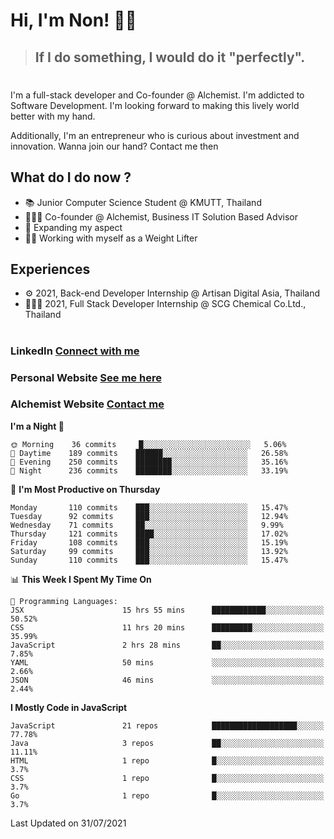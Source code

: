 # Hi, I'm Non! 🖐🏻

> ## If I do something, I would do it "perfectly".

#

I'm a full-stack developer and Co-founder @ Alchemist. I'm addicted to Software Development. I'm looking forward to making this lively world better with my hand.

Additionally, I'm an entrepreneur who is curious about investment and innovation. Wanna join our hand? Contact me then

## What do I do now ?

- 📚 Junior Computer Science Student @ KMUTT, Thailand
- 🧑🏻‍💻 Co-founder @ Alchemist, Business IT Solution Based Advisor
- 🌈 Expanding my aspect
- 🏋🏻 Working with myself as a Weight Lifter

## Experiences

- ⚙️ 2021, Back-end Developer Internship @ Artisan Digital Asia, Thailand
- 🧑🏻‍💻 2021, Full Stack Developer Internship @ SCG Chemical Co.Ltd., Thailand

#

### LinkedIn [Connect with me](https://www.linkedin.com/in/non-nontra/)

### Personal Website [See me here](https://nonnontra.com/)

### Alchemist Website [Contact me](https://alchemist-softwarehouse.co/)

<!--START_SECTION:waka-->
**I'm a Night 🦉** 

```text
🌞 Morning    36 commits     █░░░░░░░░░░░░░░░░░░░░░░░░   5.06% 
🌆 Daytime    189 commits    ██████░░░░░░░░░░░░░░░░░░░   26.58% 
🌃 Evening    250 commits    ████████░░░░░░░░░░░░░░░░░   35.16% 
🌙 Night      236 commits    ████████░░░░░░░░░░░░░░░░░   33.19%

```
📅 **I'm Most Productive on Thursday** 

```text
Monday       110 commits    ███░░░░░░░░░░░░░░░░░░░░░░   15.47% 
Tuesday      92 commits     ███░░░░░░░░░░░░░░░░░░░░░░   12.94% 
Wednesday    71 commits     ██░░░░░░░░░░░░░░░░░░░░░░░   9.99% 
Thursday     121 commits    ████░░░░░░░░░░░░░░░░░░░░░   17.02% 
Friday       108 commits    ███░░░░░░░░░░░░░░░░░░░░░░   15.19% 
Saturday     99 commits     ███░░░░░░░░░░░░░░░░░░░░░░   13.92% 
Sunday       110 commits    ███░░░░░░░░░░░░░░░░░░░░░░   15.47%

```


📊 **This Week I Spent My Time On** 

```text
💬 Programming Languages: 
JSX                      15 hrs 55 mins      ████████████░░░░░░░░░░░░░   50.52% 
CSS                      11 hrs 20 mins      █████████░░░░░░░░░░░░░░░░   35.99% 
JavaScript               2 hrs 28 mins       ██░░░░░░░░░░░░░░░░░░░░░░░   7.85% 
YAML                     50 mins             ░░░░░░░░░░░░░░░░░░░░░░░░░   2.66% 
JSON                     46 mins             ░░░░░░░░░░░░░░░░░░░░░░░░░   2.44%

```

**I Mostly Code in JavaScript** 

```text
JavaScript               21 repos            ███████████████████░░░░░░   77.78% 
Java                     3 repos             ██░░░░░░░░░░░░░░░░░░░░░░░   11.11% 
HTML                     1 repo              █░░░░░░░░░░░░░░░░░░░░░░░░   3.7% 
CSS                      1 repo              █░░░░░░░░░░░░░░░░░░░░░░░░   3.7% 
Go                       1 repo              █░░░░░░░░░░░░░░░░░░░░░░░░   3.7%

```



 Last Updated on 31/07/2021
<!--END_SECTION:waka-->
